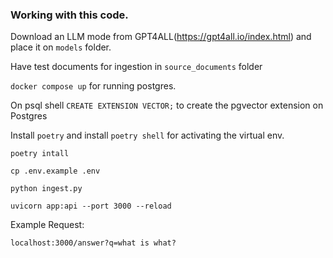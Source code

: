 ### Working with this code.

Download an LLM mode from GPT4ALL(https://gpt4all.io/index.html) and place it on `models` folder.

Have test documents for ingestion in `source_documents` folder


`docker compose up` for running postgres.

On psql shell `CREATE EXTENSION VECTOR;`  to create the pgvector extension on Postgres

Install  `poetry` and install `poetry shell` for activating the virtual env.

`poetry intall`

`cp .env.example .env`

`python ingest.py`

`uvicorn app:api --port 3000 --reload`

Example Request:

`localhost:3000/answer?q=what is what?`



